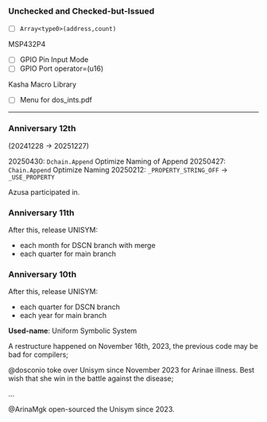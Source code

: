 
### Unchecked and Checked-but-Issued

- [ ] `Array<type0>(address,count)`

MSP432P4
- [ ] GPIO Pin  Input Mode
- [ ] GPIO Port operator=(u16)

Kasha Macro Library
- [ ] Menu for dos_ints.pdf

---

### Anniversary 12th

(20241228 -> 20251227)

20250430: `Dchain.Append` Optimize Naming of Append
20250427: `Chain.Append` Optimize Naming
20250212: `_PROPERTY_STRING_OFF` -> `_USE_PROPERTY`

Azusa participated in.

### Anniversary 11th

After this, release UNISYM:
- each month for DSCN branch with merge
- each quarter for main branch

### Anniversary 10th

After this, release UNISYM:
- each quarter for DSCN branch
- each year for main branch

**Used-name**: Uniform Symbolic System

A restructure happened on November 16th, 2023, the previous code may be bad for compilers;

@dosconio toke over Unisym since November 2023 for Arinae illness. Best wish that she win in the battle against the disease;

...

@ArinaMgk open-sourced the Unisym since 2023.